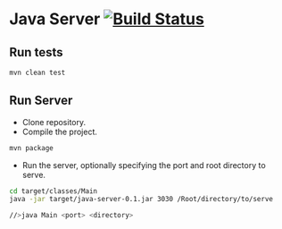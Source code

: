 # Java Server [![Build Status](https://travis-ci.org/kyle-annen/java-server.svg?branch=master)](https://travis-ci.org/kyle-annen/java-server)

## Run tests

``` bash
mvn clean test
```

## Run Server

- Clone repository.
- Compile the project.

``` bash
mvn package
```
- Run the server, optionally specifying the port and root directory to serve.
``` bash
cd target/classes/Main
java -jar target/java-server-0.1.jar 3030 /Root/directory/to/serve 

//>java Main <port> <directory>
```
